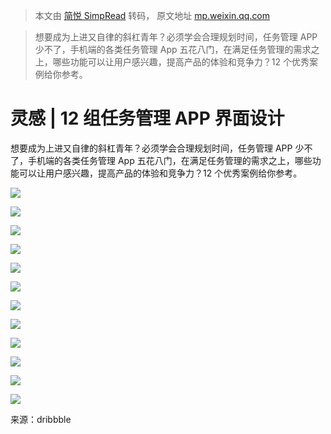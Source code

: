 > 本文由 [简悦 SimpRead](http://ksria.com/simpread/) 转码， 原文地址 [mp.weixin.qq.com](https://mp.weixin.qq.com/s?__biz=MzAwNjM0MzIzNA==&mid=2650342062&idx=3&sn=b74deeddad99557362ad4d7baa68244a&chksm=83037d83b474f4950202798ccbf7df40e3c043179f6c897c59a5b460131a5b0703ff7dba3cf8&scene=21#wechat_redirect)

> 想要成为上进又自律的斜杠青年？必须学会合理规划时间，任务管理 APP 少不了，手机端的各类任务管理 App 五花八门，在满足任务管理的需求之上，哪些功能可以让用户感兴趣，提高产品的体验和竞争力？12 个优秀案例给你参考。

灵感 | 12 组任务管理 APP 界面设计
======================

想要成为上进又自律的斜杠青年？必须学会合理规划时间，任务管理 APP 少不了，手机端的各类任务管理 App 五花八门，在满足任务管理的需求之上，哪些功能可以让用户感兴趣，提高产品的体验和竞争力？12 个优秀案例给你参考。

![](https://mmbiz.qpic.cn/mmbiz_jpg/YQDs5PiaZZUtqxMBzWTuS7z79KPHYvEq5TwPxpZ72WCZSWdqs9fTrLxca8Bz159Q2cSVteNeEne72Jxge1mKW9Q/640?wx_fmt=jpeg)

![](https://mmbiz.qpic.cn/mmbiz_jpg/YQDs5PiaZZUtqxMBzWTuS7z79KPHYvEq5m5sfwMx7a50lZEfxkIq7GPPVZROamuYeG1PdEdabMpyvuU3TFxz2pQ/640?wx_fmt=jpeg)

![](https://mmbiz.qpic.cn/mmbiz_jpg/YQDs5PiaZZUtqxMBzWTuS7z79KPHYvEq5E4xMuwUJeIqpANB5MoCbOwPYwxUILib6gjBIWnvLnIRBHgpr5iaicX51A/640?wx_fmt=jpeg)

![](https://mmbiz.qpic.cn/mmbiz_jpg/YQDs5PiaZZUtqxMBzWTuS7z79KPHYvEq5JaduU6jfyaEKtn1XayHSQXoSfKqVbHUuxjhicicnIkNqibN7elBG69JPQ/640?wx_fmt=jpeg)

![](https://mmbiz.qpic.cn/mmbiz_jpg/YQDs5PiaZZUtqxMBzWTuS7z79KPHYvEq5DXIOYkmw3Tg2icjHnKY0HetyXs4libTsQ9UGArNkuJGWAGNSy4ich8g2A/640?wx_fmt=jpeg)

![](https://mmbiz.qpic.cn/mmbiz_jpg/YQDs5PiaZZUtqxMBzWTuS7z79KPHYvEq5QiciaT9V6qSIG8nj4xbpiaH7OqIia3ibqG2OxG1gibx1bz0buDxHfb7IesXw/640?wx_fmt=jpeg)

![](https://mmbiz.qpic.cn/mmbiz_jpg/YQDs5PiaZZUtqxMBzWTuS7z79KPHYvEq5nvqBNwhzCKnlGouPbWAPDyUug6ExLJ9xMOHL0KlENJkf2LgbKBLV4w/640?wx_fmt=jpeg)

![](https://mmbiz.qpic.cn/mmbiz_jpg/YQDs5PiaZZUtqxMBzWTuS7z79KPHYvEq54YFiax36cic8Iibia9kFgYr2vX3KIbdjNZibKJ4qe9AWTC5zCd3e45wUU3A/640?wx_fmt=jpeg)

![](https://mmbiz.qpic.cn/mmbiz_jpg/YQDs5PiaZZUtqxMBzWTuS7z79KPHYvEq566ArJY4oHHxNcLd6XicS0KkLQZII2iaLhu2SWMOv7X1WgpcyNjNuqkJg/640?wx_fmt=jpeg)

![](https://mmbiz.qpic.cn/mmbiz_jpg/YQDs5PiaZZUtqxMBzWTuS7z79KPHYvEq5iaBDMfadjkoBGUqaPujKdZwJD9buysQFrfBVqYlT5cVL9VicpjGI3p6w/640?wx_fmt=jpeg)

![](https://mmbiz.qpic.cn/mmbiz_jpg/YQDs5PiaZZUtqxMBzWTuS7z79KPHYvEq5PoyHzPpfy5krZ1te84a690j75turcXymhjqZX6icibet9a2IWFGeNzsA/640?wx_fmt=jpeg)

![](https://mmbiz.qpic.cn/mmbiz_jpg/YQDs5PiaZZUtqxMBzWTuS7z79KPHYvEq5hFicVfMJHAPfZ518JIK7zlOicAGdymD78ibIxeXlYauS00FsRibfwtaiawA/640?wx_fmt=jpeg)

来源：dribbble